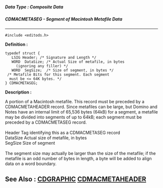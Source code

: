 ##### Data Type : Composite Data
##### CDMACMETASEG - Segment of Macintosh Metafile Data
---
```
#include <editods.h>
```

**Definition :**
```
typedef struct {
   LSIG Header; /* Signature and Length */
   WORD  DataSize; /* Actual Size of metafile, in bytes
     (ignoring any filler) */
   WORD  SegSize;  /* Size of segment, in bytes */
 /* Metafile Bits for this segment. Each segment
  must be <= 64K bytes. */
} CDMACMETASEG;
```

**Description :**

A portion of a Macintosh metafile.  This record must be preceded by a CDMACMETAHEADER record.  Since metafiles can be large, but Domino and Notes have an internal limit of 65,536 bytes (64kB) for a segment, a metafile may be divided into segments of up to 64kB;  each segment must be preceded by a CDMACMETASEG record.<br>
<br>
        Header           Tag identifying this as a CDMACMETASEG record<br>
        DataSize        Actual size of metafile, in bytes<br>
        SegSize         Size of segment<br>
<br>
The segment size may actually be larger than the size of the metafile;  if the metafile is an odd number of bytes in length, a byte will be added to align data on a word boundary.


**See Also :**
[CDGRAPHIC](/domino-c-api-docs/reference/Data/CDGRAPHIC)
[CDMACMETAHEADER](/domino-c-api-docs/reference/Data/CDMACMETAHEADER)
---
